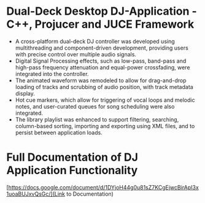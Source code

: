# Dual-Deck Desktop DJ-Application - C++, Projucer and JUCE Framework
* A cross-platform dual-deck DJ controller was developed using multithreading and component-driven development, providing users with precise control over multiple audio signals. 
* Digital Signal Processing effects, such as low-pass, band-pass and high-pass frequency attenuation and equal-power crossfading, were integrated into the controller. 
* The animated waveform was remodeled to allow for drag-and-drop loading of tracks and scrubbing of audio position, with track metadata display. 
* Hot cue markers, which allow for triggering of vocal loops and melodic notes, and user-curated queues for song scheduling were also integrated. 
* The library playlist was enhanced to support filtering, searching, column-based sorting, importing and exporting using XML files, and to persist between application loads.

# Full Documentation of DJ Application Functionality
[https://docs.google.com/document/d/1DYjoH44g0u81sZ7KCgEjwcBirApI3x1uoaBUJxvQsGc/](Link to Documentation)
